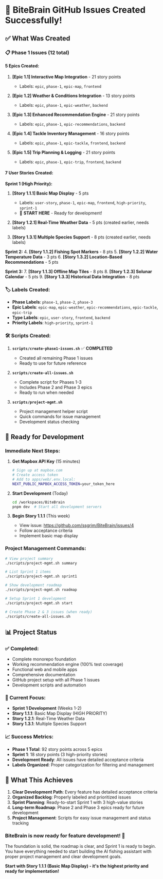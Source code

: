 # 🎯 BiteBrain GitHub Issues Created Successfully!

## ✅ What Was Created

### 📋 **Phase 1 Issues (12 total)**

#### **5 Epics Created:**
1. **[Epic 1.1] Interactive Map Integration** - 21 story points
   - Labels: `epic`, `phase-1`, `epic-map`, `frontend`
   
2. **[Epic 1.2] Weather & Conditions Integration** - 13 story points
   - Labels: `epic`, `phase-1`, `epic-weather`, `backend`
   
3. **[Epic 1.3] Enhanced Recommendation Engine** - 21 story points
   - Labels: `epic`, `phase-1`, `epic-recommendations`, `backend`
   
4. **[Epic 1.4] Tackle Inventory Management** - 16 story points
   - Labels: `epic`, `phase-1`, `epic-tackle`, `frontend`, `backend`
   
5. **[Epic 1.5] Trip Planning & Logging** - 21 story points
   - Labels: `epic`, `phase-1`, `epic-trip`, `frontend`, `backend`

#### **7 User Stories Created:**

**Sprint 1 (High Priority):**
1. **[Story 1.1.1] Basic Map Display** - 5 pts
   - Labels: `user-story`, `phase-1`, `epic-map`, `frontend`, `high-priority`, `sprint-1`
   - 🎯 **START HERE** - Ready for development!

2. **[Story 1.2.1] Real-Time Weather Data** - 5 pts (created earlier, needs labels)
3. **[Story 1.3.1] Multiple Species Support** - 8 pts (created earlier, needs labels)

**Sprint 2:**
4. **[Story 1.1.2] Fishing Spot Markers** - 8 pts
5. **[Story 1.2.2] Water Temperature Data** - 3 pts
6. **[Story 1.3.2] Location-Based Recommendations** - 5 pts

**Sprint 3:**
7. **[Story 1.1.3] Offline Map Tiles** - 8 pts
8. **[Story 1.2.3] Solunar Calendar** - 5 pts
9. **[Story 1.3.3] Historical Data Integration** - 8 pts

### 🏷️ **Labels Created:**
- **Phase Labels**: `phase-1`, `phase-2`, `phase-3`
- **Epic Labels**: `epic-map`, `epic-weather`, `epic-recommendations`, `epic-tackle`, `epic-trip`
- **Type Labels**: `epic`, `user-story`, `frontend`, `backend`
- **Priority Labels**: `high-priority`, `sprint-1`

### 🛠️ **Scripts Created:**

1. **`scripts/create-phase1-issues.sh`** ✅ **COMPLETED**
   - Created all remaining Phase 1 issues
   - Ready to use for future reference

2. **`scripts/create-all-issues.sh`**
   - Complete script for Phases 1-3
   - Includes Phase 2 and Phase 3 epics
   - Ready to run when needed

3. **`scripts/project-mgmt.sh`**
   - Project management helper script
   - Quick commands for issue management
   - Development status checking

## 🚀 **Ready for Development**

### **Immediate Next Steps:**

1. **Get Mapbox API Key** (15 minutes)
   ```bash
   # Sign up at mapbox.com
   # Create access token
   # Add to apps/web/.env.local:
   NEXT_PUBLIC_MAPBOX_ACCESS_TOKEN=your_token_here
   ```

2. **Start Development** (Today)
   ```bash
   cd /workspaces/BiteBrain
   pnpm dev  # Start all development servers
   ```

3. **Begin Story 1.1.1** (This week)
   - View issue: https://github.com/ssgrim/BiteBrain/issues/4
   - Follow acceptance criteria
   - Implement basic map display

### **Project Management Commands:**

```bash
# View project summary
./scripts/project-mgmt.sh summary

# List Sprint 1 items
./scripts/project-mgmt.sh sprint1

# Show development roadmap
./scripts/project-mgmt.sh roadmap

# Setup Sprint 1 development
./scripts/project-mgmt.sh start

# Create Phase 2 & 3 issues (when ready)
./scripts/create-all-issues.sh
```

## 📊 **Project Status**

### **✅ Completed:**
- Complete monorepo foundation
- Working recommendation engine (100% test coverage)
- Functional web and mobile apps
- Comprehensive documentation
- GitHub project setup with all Phase 1 issues
- Development scripts and automation

### **🎯 Current Focus:**
- **Sprint 1 Development** (Weeks 1-2)
- **Story 1.1.1**: Basic Map Display (HIGH PRIORITY)
- **Story 1.2.1**: Real-Time Weather Data
- **Story 1.3.1**: Multiple Species Support

### **📈 Success Metrics:**
- **Phase 1 Total**: 92 story points across 5 epics
- **Sprint 1**: 18 story points (3 high-priority stories)
- **Development Ready**: All issues have detailed acceptance criteria
- **Labels Organized**: Proper categorization for filtering and management

## 🎉 **What This Achieves**

1. **Clear Development Path**: Every feature has detailed acceptance criteria
2. **Organized Backlog**: Properly labeled and prioritized issues
3. **Sprint Planning**: Ready-to-start Sprint 1 with 3 high-value stories
4. **Long-term Roadmap**: Phase 2 and Phase 3 epics ready for future development
5. **Project Management**: Scripts for easy issue management and status tracking

### **BiteBrain is now ready for feature development!** 🎣

The foundation is solid, the roadmap is clear, and Sprint 1 is ready to begin. You have everything needed to start building the AI fishing assistant with proper project management and clear development goals.

**Start with Story 1.1.1 (Basic Map Display) - it's the highest priority and ready for implementation!**
